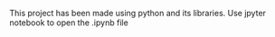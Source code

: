 This project has been made using python and its libraries.
Use jpyter notebook to open the .ipynb file
